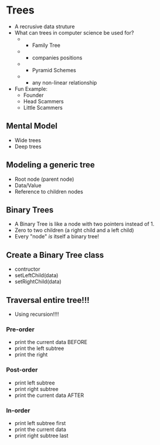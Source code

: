 # Trees
- A recrusive data struture
- What can trees in computer science be used for?
    - * Family Tree  
    - * companies positions
    - * Pyramid Schemes
    - * any non-linear relationship
- Fun Example: 
    - Founder 
    - Head Scammers
    - Little Scammers

## Mental Model
- Wide trees 
- Deep trees

## Modeling a generic tree 
- Root node (parent node)
- Data/Value
- Reference to children nodes

## Binary Trees 
- A Binary Tree is like a node with two pointers instead of 1.
- Zero to two children (a right child and a left child)
- Every "node" _is_ itself a binary tree!

## Create a Binary Tree class 
- contructor
- setLeftChild(data)
- setRightChild(data)

## Traversal entire tree!!! 
- Using recursion!!!!

### Pre-order
* print the current data BEFORE
* print the left subtree
* print the right

### Post-order
* print left subtree
* print right subtree
* print the current data AFTER 

### In-order 
* print left subtree first 
* print the current data 
* print right subtree last
